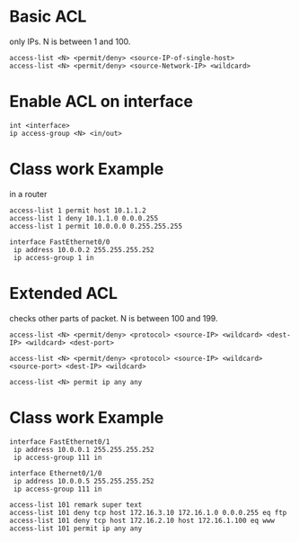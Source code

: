 # Basic ACL
only IPs. N is between 1 and 100.
```
access-list <N> <permit/deny> <source-IP-of-single-host>
access-list <N> <permit/deny> <source-Network-IP> <wildcard>
```
# Enable ACL on interface
```
int <interface>
ip access-group <N> <in/out>
```
# Class work Example
in a router
```
access-list 1 permit host 10.1.1.2
access-list 1 deny 10.1.1.0 0.0.0.255
access-list 1 permit 10.0.0.0 0.255.255.255

interface FastEthernet0/0
 ip address 10.0.0.2 255.255.255.252
 ip access-group 1 in
```
# Extended ACL
checks other parts of packet. N is between 100 and 199.
```
access-list <N> <permit/deny> <protocol> <source-IP> <wildcard> <dest-IP> <wildcard> <dest-port>

access-list <N> <permit/deny> <protocol> <source-IP> <wildcard> <source-port> <dest-IP> <wildcard> 

access-list <N> permit ip any any
```
# Class work Example
```
interface FastEthernet0/1
 ip address 10.0.0.1 255.255.255.252
 ip access-group 111 in

interface Ethernet0/1/0
 ip address 10.0.0.5 255.255.255.252
 ip access-group 111 in

access-list 101 remark super text
access-list 101 deny tcp host 172.16.3.10 172.16.1.0 0.0.0.255 eq ftp
access-list 101 deny tcp host 172.16.2.10 host 172.16.1.100 eq www
access-list 101 permit ip any any
```
